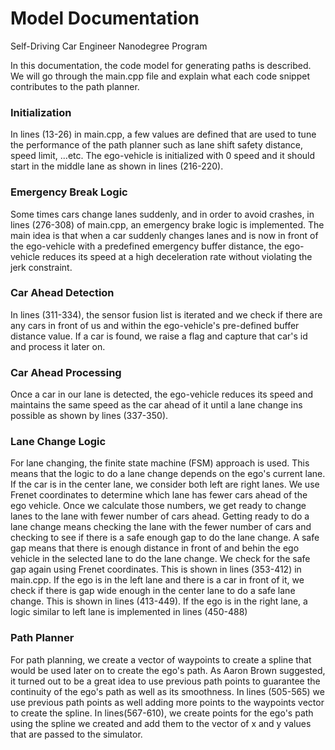 # Model Documentation
Self-Driving Car Engineer Nanodegree Program
   
In this documentation, the code model for generating paths is described. We will go through the main.cpp file and explain what each code snippet contributes to the path planner.

### Initialization
In lines (13-26) in main.cpp, a few values are defined that are used to tune the performance of the path planner such as lane shift safety distance, speed limit, ...etc. The ego-vehicle is initialized with 0 speed and it should start in the middle lane as shown in lines (216-220).

### Emergency Break Logic
Some times cars change lanes suddenly, and in order to avoid crashes, in lines (276-308) of main.cpp, an emergency brake logic is implemented. The main idea is that when a car suddenly changes lanes and is now in front of the ego-vehicle with a predefined emergency buffer distance, the ego-vehicle reduces its speed at a high deceleration rate without violating the jerk constraint.

### Car Ahead Detection
In lines (311-334), the sensor fusion list is iterated and we check if there are any cars in front of us and within the ego-vehicle's pre-defined buffer distance value. If a car is found, we raise a flag and capture that car's id and process it later on. 

### Car Ahead Processing
Once a car in our lane is detected, the ego-vehicle reduces its speed and maintains the same speed as the car ahead of it until a lane change ins possible as shown by lines (337-350).

### Lane Change Logic
For lane changing, the finite state machine (FSM) approach is used. This means that the logic to do a lane change depends on the ego's current lane.
If the car is in the center lane, we consider both left are right lanes. We use Frenet coordinates to determine which lane has fewer cars ahead of the ego vehicle. Once we calculate those numbers, we get ready to change lanes to the lane with fewer number of cars ahead. Getting ready to do a lane change means checking the lane with the fewer number of cars and checking to see if there is a safe enough gap to do the lane change. A safe gap means that there is enough distance in front of and behin the ego vehicle in the selected lane to do the lane change. We check for the safe gap again using Frenet coordinates. This is shown in lines (353-412) in main.cpp.
If the ego is in the left lane and there is a car in front of it, we check if there is gap wide enough in the center lane to do a safe lane change. This is shown in lines (413-449).
If the ego is in the right lane, a logic similar to left lane is implemented in lines (450-488)

### Path Planner
For path planning, we create a vector of waypoints to create a spline that would be used later on to create the ego's path. As Aaron Brown suggested, it turned out to be a great idea to use previous path points to guarantee the continuity of the ego's path as well as its smoothness. In lines (505-565) we use previous path points as well adding more points to the waypoints vector to create the spline.
In lines(567-610), we create points for the ego's path using the spline we created and add them to the vector of x and y values that are passed to the simulator.
